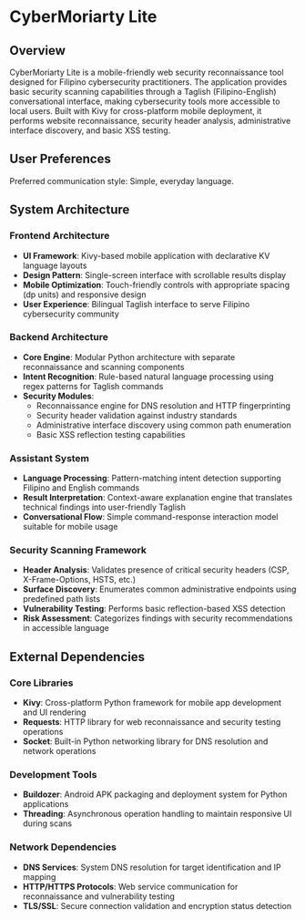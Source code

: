 # CyberMoriarty Lite

## Overview

CyberMoriarty Lite is a mobile-friendly web security reconnaissance tool designed for Filipino cybersecurity practitioners. The application provides basic security scanning capabilities through a Taglish (Filipino-English) conversational interface, making cybersecurity tools more accessible to local users. Built with Kivy for cross-platform mobile deployment, it performs website reconnaissance, security header analysis, administrative interface discovery, and basic XSS testing.

## User Preferences

Preferred communication style: Simple, everyday language.

## System Architecture

### Frontend Architecture
- **UI Framework**: Kivy-based mobile application with declarative KV language layouts
- **Design Pattern**: Single-screen interface with scrollable results display
- **Mobile Optimization**: Touch-friendly controls with appropriate spacing (dp units) and responsive design
- **User Experience**: Bilingual Taglish interface to serve Filipino cybersecurity community

### Backend Architecture
- **Core Engine**: Modular Python architecture with separate reconnaissance and scanning components
- **Intent Recognition**: Rule-based natural language processing using regex patterns for Taglish commands
- **Security Modules**:
  - Reconnaissance engine for DNS resolution and HTTP fingerprinting
  - Security header validation against industry standards
  - Administrative interface discovery using common path enumeration
  - Basic XSS reflection testing capabilities

### Assistant System
- **Language Processing**: Pattern-matching intent detection supporting Filipino and English commands
- **Result Interpretation**: Context-aware explanation engine that translates technical findings into user-friendly Taglish
- **Conversational Flow**: Simple command-response interaction model suitable for mobile usage

### Security Scanning Framework
- **Header Analysis**: Validates presence of critical security headers (CSP, X-Frame-Options, HSTS, etc.)
- **Surface Discovery**: Enumerates common administrative endpoints using predefined path lists
- **Vulnerability Testing**: Performs basic reflection-based XSS detection
- **Risk Assessment**: Categorizes findings with security recommendations in accessible language

## External Dependencies

### Core Libraries
- **Kivy**: Cross-platform Python framework for mobile app development and UI rendering
- **Requests**: HTTP library for web reconnaissance and security testing operations
- **Socket**: Built-in Python networking library for DNS resolution and network operations

### Development Tools
- **Buildozer**: Android APK packaging and deployment system for Python applications
- **Threading**: Asynchronous operation handling to maintain responsive UI during scans

### Network Dependencies
- **DNS Services**: System DNS resolution for target identification and IP mapping
- **HTTP/HTTPS Protocols**: Web service communication for reconnaissance and vulnerability testing
- **TLS/SSL**: Secure connection validation and encryption status detection